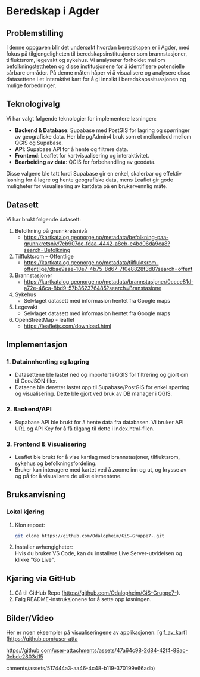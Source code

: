 # **Beredskap i Agder**

## Problemstilling 

I denne oppgaven blir det undersøkt hvordan beredskapen er i Agder, med fokus på tilgjengeligheten til beredskapsinstitusjoner som brannstasjoner, tilfluktsrom, legevakt og sykehus. Vi analyserer forholdet mellom befolkningstettheten og disse institusjonene for å identifisere potensielle sårbare områder. På denne måten håper vi å visualisere og analysere disse datasettene i et interaktivt kart for å gi innsikt i beredskapssituasjonen og mulige forbedringer.  
 
## Teknologivalg
Vi har valgt følgende teknologier for implementere løsningen: 

- **Backend & Database**: Supabase med PostGIS for lagring og spørringer av geografiske data. Her ble pgAdmin4 bruk som et mellomledd mellom QGIS og Supabase. 
- **API**: Supabase API for å hente og filtrere data.
- **Frontend**: Leaflet for kartvisualisering og interaktivitet.
- **Bearbeiding av data**: QGIS for forbehandling av geodata.

Disse valgene ble tatt fordi Supabase gir en enkel, skalerbar og effektiv løsning for å lagre og hente geografiske data, mens Leaflet gir gode muligheter for visualisering av kartdata på en brukervennlig måte.

## Datasett 
Vi har brukt følgende datasett: 

1. Befolkning på grunnkretsnivå
      - https://kartkatalog.geonorge.no/metadata/befolkning-paa-grunnkretsniv/7eb907de-fdaa-4442-a8eb-e4bd06da9ca8?search=Befolkning
2. Tilfluktsrom – Offentlige
      - https://kartkatalog.geonorge.no/metadata/tilfluktsrom-offentlige/dbae9aae-10e7-4b75-8d67-7f0e8828f3d8?search=offent
3. Brannstasjoner
      - https://kartkatalog.geonorge.no/metadata/brannstasjoner/0ccce81d-a72e-46ca-8bd9-57b362376485?search=Branstasione
4. Sykehus
      - Selvlaget datasett med informasion hentet fra Google maps
5. Legevakt
      - Selvlaget datasett med informasion hentet fra Google maps
6. OpenStreetMap - leaflet
      - https://leafletjs.com/download.html

## **Implementasjon**
### **1. Datainnhenting og lagring**
- Datasettene ble lastet ned og importert i QGIS for filtrering og gjort om til GeoJSON filer.
- Dataene ble deretter lastet opp til Supabase/PostGIS for enkel spørring og visualisering. Dette ble gjort ved bruk av DB manager i QGIS. 

### **2. Backend/API**
- Supabase API ble brukt for å hente data fra databasen. Vi bruker API URL og API Key for å få tilgang til dette i Index.html-filen. 

### **3. Frontend & Visualisering**
- Leaflet ble brukt for å vise kartlag med brannstasjoner, tilfluktsrom, sykehus og befolkningsfordeling.
- Bruker kan interagere med kartet ved å zoome inn og ut, og krysse av og på for å visualisere de ulike elementene. 

## **Bruksanvisning**
### **Lokal kjøring**
1. Klon repoet:  
   ```bash
   git clone https://github.com/Odalopheim/GiS-Gruppe7-.git
   ```
2. Installer avhengigheter:  
   Hvis du bruker VS Code, kan du installere Live Server-utvidelsen og klikke "Go Live".

## Kjøring via GitHub
1. Gå til GitHub Repo (https://github.com/Odalopheim/GiS-Gruppe7-).
2. Følg README-instruksjonene for å sette opp løsningen. 

## **Bilder/Video**
Her er noen eksempler på visualiseringene av applikasjonen:
[gif_av_kart](https://github.com/user-atta

https://github.com/user-attachments/assets/47a64c98-2d84-42f4-88ac-0ebde2803d15

chments/assets/517444a3-aa46-4c48-b119-370199e66adb)

